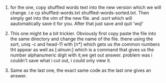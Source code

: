  1. for the one, copy shuffled words text into the new version which we will change. i.e cp shuffled-words.txt shuffled-words-sorted.txt. Then simply get into the vim of the new file. and :sort which will aautomatically save it for you. After that just save and quit 'wq!'


 2. This one might be a bit trickier. Obviously first copy paste the file into the same directory and change the name of the file. thene using the sort, uniq -c and head-11 with [n\*] which gets us the common numbers tht appear as well as [:alnum:] which is a command that gives us the number alphanumeric digit with it,we get out answer. problem was i couldn't save what i cut out, i could only view it.

 3. Same as the last one, the exact same code as the last one gives an answer.

